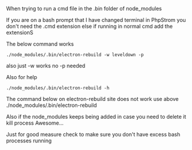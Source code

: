 When trying to run a cmd file in the .bin folder of node_modules

If you are on a bash prompt that I have changed terminal in PhpStrom you don't need the .cmd extension else if running in normal cmd add the extensionS

The below command works

    ./node_modules/.bin/electron-rebuild -w leveldown -p
also just -w works no -p needed

Also for help

    ./node_modules/.bin/electron-rebuild -h


The command below on electron-rebuild site does not work use above
./node_modules/.bin/electron-rebuild

Also if the node_modules keeps being added in case you need to delete it
kill process Awesome...

Just for good measure check to make sure you don't have excess bash processes running